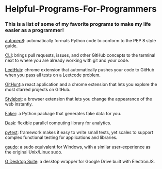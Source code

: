 # Helpful-Programs-For-Programmers
### This is a list of some of my favorite programs to make my life easier as a programmer!

[autopep8](https://github.com/hhatto/autopep8): automatically formats Python code to conform to the PEP 8 style guide.

[CLI](https://github.com/cli/cli): brings pull requests, issues, and other GitHub concepts to the terminal next to where you are already working with git and your code.

[LeetHub](https://github.com/QasimWani/LeetHub): chrome extension that automatically pushes your code to GitHub when you pass all tests on a Leetcode problem.

[GitHunt](https://github.com/kamranahmedse/githunt):a react application and a chrome extension that lets you explore the most starred projects on GitHub.

[Stylebot](https://github.com/ankit/stylebot): a browser extension that lets you change the appearance of the web instantly.

[Faker](https://github.com/joke2k/faker): a Python package that generates fake data for you. 

[Dask](https://github.com/dask/dask): flexible parallel computing library for analytics.

[pytest](https://github.com/pytest-dev/pytest): framework makes it easy to write small tests, yet scales to support complex functional testing for applications and libraries.

[gsudo](https://github.com/gerardog/gsudo): a sudo equivalent for Windows, with a similar user-experience as the original Unix/Linux sudo. 

[G Desktop Suite](https://github.com/alexkim205/G-Desktop-Suite): a desktop wrapper for Google Drive built with ElectronJS.


